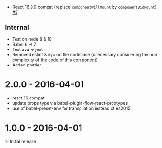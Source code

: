 - React 16.9.0 compat (replace `componentWillMount` by `componentDidMount`) [#5](https://github.com/MoOx/react-topbar-progress-indicator/issues/5)

## Internal

- Test on node 8 & 10
- Babel 6 -> 7
- Test ava -> jest
- Removed eslint & nyc on the codebase (unecessary considering the non complexity of the code of this component)
- Added prettier

# 2.0.0 - 2016-04-01

- react 16 compat
- update props type via babel-plugin-flow-react-proptypes
- use of babel-preset-env for transpilation instead of es2015

# 1.0.0 - 2016-04-01

✨ Initial release
